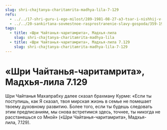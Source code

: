 ```yaml
---
slug: shri-chajtanya-charitamrita-madhya-lila-7-129
refs:
  - ../../17-shri-guru-i-ego-milost/289-1981-08-27-a3-tsar-i-nishhij-v-nastroenii-achari.md
  - ../../20-sankirtana-sovmestnoe-rasprostranenie-slavy-gospoda/359-1981-03-02-b5-propoved-pod-rukovodstvom-vajshnava-osnovnaya-tsel-gaudiya-matha.md
tags:
  - title: «Шри Чайтанья-чаритамрита», Мадхья-лила
    slug: shri-chajtanya-charitamrita-madhya-lila
  - title: «Шри Чайтанья-чаритамрита», Мадхья-лила 7.129
    slug: shri-chajtanya-charitamrita-madhya-lila-7-129
---
```


# «Шри Чайтанья-чаритамрита», Мадхья-лила 7.129

Шри Чайтанья Махапрабху далее сказал брахману Курме: «Если ты поступишь, как Я сказал, твоя мирская жизнь в семье не помешает твоему духовному развитию. Более того, если ты будешь следовать этим предписаниям, мы снова встретимся здесь, точнее, ты никогда не расстанешься со Мной» («Шри Чайтанья-чаритамрита», Мадхья-лила, 7.129).


